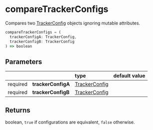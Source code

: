 # compareTrackerConfigs

Compares two [TrackerConfig](/tracking/api-reference/core/TrackerConfig.md) objects ignoring mutable attributes.  

```typescript
compareTrackerConfigs = (
  trackerConfigA: TrackerConfig, 
  trackerConfigB: TrackerConfig
) => boolean
```  

## Parameters
|          |                    | type                                                           | default value
| :-:      | :--                | :--                                                            | :--           
| required | **trackerConfigA** | [TrackerConfig](/tracking/api-reference/core/TrackerConfig.md) |
| required | **trackerConfigB** | [TrackerConfig](/tracking/api-reference/core/TrackerConfig.md) |

## Returns
boolean, `true` if configurations are equivalent, `false` otherwise.
